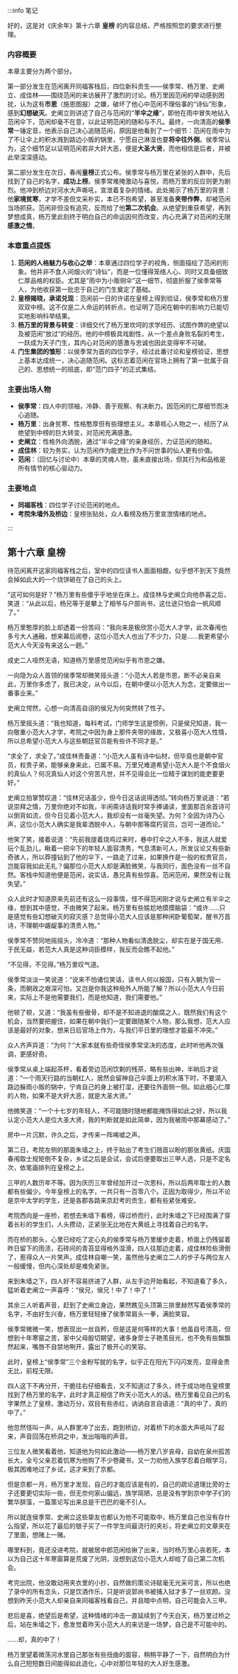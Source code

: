 :::info 笔记

好的，这是对《庆余年》第十六章 **皇榜** 的内容总结，严格按照您的要求进行整理。

### 内容概要

本章主要分为两个部分。

第一部分发生在范闲离开同福客栈后，四位新科贡生——侯季常、杨万里、史阐立、成佳林——围绕范闲的来访展开了激烈的讨论。杨万里因范闲的举动感到困扰，认为这有**市恩**（施恩图报）之嫌，破坏了他心中范闲不理俗事的“诗仙”形象，感到**幻想破灭**。史阐立则讲述了自己与范闲的“**半伞之缘**”，即他在雨中冒失地钻入范闲伞下，范闲却毫不在意，以此证明范闲的随和与不凡。最终，一向清高的**侯季常**一锤定音，他表示自己决心追随范闲，原因是他看到了一个细节：范闲在雨中为了不让伞上的积水溅到路边小贩的锅里，宁愿自己淋湿也要**将伞往外侧**。侯季常认为，这个细节足以证明范闲若非大奸大恶，便是**大圣大贤**，而他相信是后者，并被此举深深感动。

第二部分发生在次日，春闱**皇榜**正式公布。侯季常与杨万里在紧张的人群中，先后找到了自己的名字，**成功上榜**。侯季常难掩激动与喜悦，而杨万里的反应则更为剧烈。他冲到桥边对河水大声嘶吼，宣泄着复杂的情绪。此处揭示了杨万里的背景：他**家境贫寒**，才学不差但文采朴实，本已不抱希望，甚至准备**夹带作弊**，却被范闲当场抓获。范闲非但没有追究，反而给了他**第二次机会**。从绝望到重获希望，再到梦想成真，杨万里此刻终于明白自己的命运因何而改变，内心充满了对范闲的无限**感激之情**。

### 本章重点提炼

1.  **范闲的人格魅力与收心之举**：本章通过四位学子的视角，侧面描绘了范闲的形象。他并非不食人间烟火的“诗仙”，而是一位懂得笼络人心、同时又具备细致仁厚品格的权臣。尤其是“雨中为小贩侧伞”这一细节，彻底折服了侯季常等人，为他收获第一批忠于自己的门生奠定了基础。
2.  **皇榜揭晓，承诺兑现**：范闲前一日的许诺在皇榜上得到验证，侯季常和杨万里双双中榜。这不仅是二人命运的转折点，也证明了范闲在朝中的影响力已能切实地影响科举结果。
3.  **杨万里的背景与转变**：详细交代了杨万里坎坷的求学经历、试图作弊的绝望以及被范闲“放过”的经历。他的中榜极具戏剧性，从一个差点身败名裂的考生，一跃成为天子门生，其内心对范闲的感激与忠诚也因此变得牢不可破。
4.  **门生集团的雏形**：以侯季常为首的四位学子，经过此番讨论和皇榜验证，思想上基本达成统一，决心追随范闲。这标志着范闲在官场上拥有了第一批属于自己的、思想统一的班底，即“范门四子”的正式集结。

### 主要出场人物

*   **侯季常**：四人中的领袖，冷静、善于观察、有决断力。因范闲的仁厚细节而决心追随。
*   **杨万里**：出身贫寒、性格憨厚但有些理想主义。本章核心人物之一，经历了从绝望到中榜的巨大转变，对范闲充满感激。
*   **史阐立**：性格外向洒脱，通过“半伞之缘”的亲身经历，力证范闲的随和。
*   **成佳林**：较为务实，认为范闲作为能吏比作为不问世事的仙人更有价值。
*   **范闲**：（回忆与讨论中）本章的灵魂人物，虽未直接出场，但其行为和品格是所有情节的核心驱动力。

### 主要地点

*   **同福客栈**：四位学子讨论范闲的地点。
*   **考院朱墙外及桥边**：皇榜张贴处，众人看榜及杨万里宣泄情绪的地点。

:::

## 第十六章 **皇榜**

待范闲离开这家同福客栈之后，室中的四位读书人面面相觑，似乎想不到天下竟然会掉如此大的一个烧饼砸在了自己的头上。

“这可如何是好？”杨万里有些傻乎乎地坐在床上。成佳林与史阐立向他恭喜之后，笑道：“从此以后，杨兄等于是攀上了相爷与户部尚书，这仕途只怕会一帆风顺了。”

杨万里憨厚的脸上却透着一份苦闷：“我向来是极欣赏小范大人才学，此次春闱也多亏大人通融，想来幕后阅卷，这位小范大人也出了不少力，只是……我更希望小范大人今天没有来这么一趟。”

成史二人哑然无语，知道杨万里感觉范闲似乎有市恩之嫌。

一向隐为众人首领的侯季常却微笑摇头道：“小范大人若是市恩，断不必亲自来此，万里你多虑了，我已决定，从今以后，在朝中便以小范大人为念，定要做出一番事业来。”

史阐立愕然，心想一向清高自诩的侯兄为何突然转了性子。

杨万里摇头道：“我也知道，每科考试，门师学生这是惯例，只是侯兄知道，我一向敬重小范大人才学，考院之中因为身上那件夹带的缘故，又极喜小范大人性情，所以总希望小范大人与这些朝廷官员能有些许不同才是。”

“求全了，求全了。”成佳林责备道：“小范大人虽有诗中仙材，但毕竟也是朝中官员，权贵子弟，能够亲身来此，已属不易。万里兄难道希望小范大人是个不食烟火的真仙人？何况真仙人对这个穷苦凡世，并不见得会比一位精于谋划的能吏要更好。”

史阐立拍掌赞叹道：“佳林兄话虽少，但今日这话说得透彻。”转向杨万里说道：“若说崇拜之情，万里你绝对不如我，半闲斋诗话我时常手捧诵读，里面那百余首诗可以倒背如流，但今日见着小范大人，我却没有一丝毫失望。为何？全因为诗乃心声，这位小范大人确实是我辈洒脱中人，与朝中那等腐朽官员，岂可一道而论。”

他笑了笑，接着说道：“先前我提着烧鸡过来时，巷中打伞之人不多，我这人就爱玩个乱劲儿，瞅着一把伞下的年轻人面容清秀，气息清新可人，所发议论又有些新奇骇人，所以莽撞钻到了他的伞下，一路走了过来，如果换作是一般的权贵官员，岂能容我如此无礼？偏那位小范大人却是满脸微笑，与我同行，面色没有一丝不自然。客栈中知道他便是范闲，说实话，愚兄真有些惊喜。范闲范闲，果然没有让我失望。”

众人此时才知道原来先前还有这么一段事情，怪不得范闲刚才说与史阐立有半伞之缘，想到其中感觉，不由微笑了起来。杨万里有些尴尬地摸摸脑袋：“或许……只是感觉有些幻想破灭的寂灭感？总觉得小范大人应该是那种闲卧葡萄架，醒书万首诗，不理朝中龌龊事的清贵人物。”

侯季常不赞同地摇摇头，冷冷道：“那种人物看似清逸脱尘，却实在是于国无用、于民无益，若范大人真是这种词臣模样，我反而会瞧不起他。”

“不见得，不见得。”杨万里叹气道。

侯季常淡淡一笑说道：“说来不怕诸位笑话，读书人何以报国，只有入朝为官一条，而朝政之艰深可怕，又岂是你我这种局外人所能了解？所以小范大人今日前来，实际上不是他需要我们，而是他知道，我们需要他。”

他顿了顿，又道：“我虽有些傲骨，却不是不知进退的酸腐之人，既然我们有这个机会，当然要把握住，如果在朝中我们一定要跟随某个人物，那么我想，范大人应该是最好的对象，想来日后官场上作为，与我们平日里的理想才能最不冲突。”

众人齐声异道：“为何？”大家本就有些奇怪侯季常坚决的态度，此时听他再次强调，更感好奇。

侯季常从桌上端起茶杯，看着旁边范闲饮剩的残茶，略有些出神，半晌后才说道：“一个雨天行路的当朝红人，居然会留神自己伞面上的积水落下时，不要滴入路边躲雨小贩的锅中，宁肯自己的身上被打湿，还要往外面侧一侧。如此细心仁厚的人物，如果不是大奸大恶，就是大圣大贤。”

他微笑道：“一个十七岁的年轻人，不可能随时随地都能掩饰得如此之好，所以我认定小范大人是位大圣大贤，我的判断就是如此简单，因为我被雨中那幕感动了。”

房中一片沉默，许久之后，才传来一阵唏嘘之声。

第二日，考院左侧的那面朱墙之上，终于贴出了考生们翘首以盼的那张黄纸。庆国春闱取士规矩倒不复杂，乡试之后是会试，会试后便要取出三甲人选，只是不定名次，依笔画排列在皇榜之上。

三甲的人数历年不等。因为庆历三年曾经加开过一次恩科，所以后两年取士的人数都有些偏少。今年皇榜上的名字，一共只有一百零八个。正因为取得少，所以不论是京中太学的学生，还是各郡各路来京赶考的贡生，都有些紧张难安。

考院西向是一座桥，若想去朱墙下看榜，得过桥而行，此时朱墙之下已经围满了穿着长衫的学生们，人头攒动，正紧张无比地在大黄纸上寻找着自己的名字。

而在桥的那头，心里已经吃了定心丸的侯季常与杨万里缓步走着，桥面上仍残留着昨日留下的雨渍，石砖间的青苔显得格外湿滑，四人往那边走着，成佳林险些滑倒了，惹得众人一片笑声。成佳林自嘲一笑，虽然他与史阐立二人的步子与两位友人一般缓慢，但内心深处却是难免紧张。

来到朱墙之下，四人好不容易挤进了人群，从左手边开始看起，不知道看了多久，猛听着史阐立一声喜呼：“侯兄，侯兄！中了！中了！”

其余三人听着声音，赶到了史阐立身边，果然瞧见头顶第三排里赫然写着侯季常的名字，不由好生兴奋，杨万里轻轻捶了侯季常肩头一拳，满脸笑容。

侯季常微微一笑，想表现出一丝自矜，但是这是何等样的大事！他虽自号清高，但想到十年寒窗之苦，家中父母殷切期望，诸多身旁士子艳羡目光，也不免有些飘飘然起来，嘴唇不自禁地咧开，露出了极开心的笑容。

此时，皇榜上“侯季常”三个金粉写就的名字，似乎正在阳光下闪闪发亮，显得金贵无比，前程无限。

四人这下不再分开，干脆往右仔细看去，又不知道过了多久，终于成功地在皇榜里找到了杨万里的名字，此时才真正相信了昨天小范大人的话。杨万里看见自己的名字果然上了皇榜，激动万分，双目有些赤红，讷讷自言自语道：“真的中了，真的中了。”

他忽然怪叫一声，从人群里冲了出去，跑到桥边，对着桥下的水面大声吼叫了起来，声音回荡在桥洞之中，发出嗡嗡的声音。

三位友人微笑看着他，知道他为何如此激动——杨万里八岁丧母，自幼在泉州孤苦长大，全亏父亲忍着饥寒为他购了不少卷藏书，又一力劝他入族学忍着白眼学习，极其困难地过了乡试，这才来到了京都。

但是京都一月，杨万里才发现，自己的才能应该是有的，自己的疏论道理比旁的士子还要更切实际一些，但无奈何家山偏远，族学简陋，总是没有学到京中学子们的繁华辞藻，一篇策论写出来总是干巴巴的毫不引人。

所以就连侯季常、史阐立这些挚友也都认为他不可能取中，杨万里自己也没有存什么指望，所以花了最后的银子买了一件学生间最流行的夹衫，将史阐立的文章夹在了里面，想赌上一赌。

哪里料到，竟还没进考院，就被居中郎范闲给揪了出来，当时杨万里心丧若死，本以为自己这十年寒窗算是荒废了光阴，没想到这位小范大人却给了自己第二次机会。

考完出院，他没敢动用夹衣里的小抄，自然做的策论诗赋毫无光采可言，所以也绝了录中的所有念头，只是饮酒作乐，只是听说郭尚书被捕入狱才多了一丝欢颜。没想到昨天小范大人却亲自来同福客栈看自己，并且暗中点明，自己可能会入三甲。

悲后是喜，绝望后是希望，这种情绪的冲击一直延续到了今天白天，杨万里过桥之后，站在朱墙之下，愈发觉着昨天小范大人的来访是一场梦，自己是不可能中的。

……却，真的中了！

杨万里望着微荡河水里自己那张有些扭曲的面容，稍稍平静了一下，自然明白为什么自己短短数日间能得如此造化，心中对那位年轻的大人好生感激。

